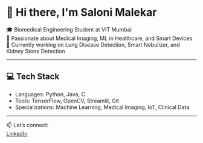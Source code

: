# 👋 Hi there, I'm Saloni Malekar

🎓 Biomedical Engineering Student at VIT Mumbai  
🧠 Passionate about Medical Imaging, ML in Healthcare, and Smart Devices  
🔬 Currently working on Lung Disease Detection, Smart Nebulizer, and Kidney Stone Detection

---

## 💻 Tech Stack  
- Languages: Python, Java, C  
- Tools: TensorFlow, OpenCV, Streamlit, Git  
- Specializations: Machine Learning, Medical Imaging, IoT, Clinical Data

---

📫 Let’s connect:  
[LinkedIn](www.linkedin.com/in/saloni-malekar)  

